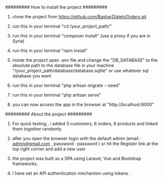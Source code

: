 ######### How to install the project #########

1. clone the project from https://github.com/BasharDlaleh/Orders.git

2. run this in your terminal "cd /your_project_path/" 

3. run this in your terminal "composer install"  (use a proxy if you are in Syria)

4. run this in your terminal "npm install"

5. inside the project open .env file and change the "DB_DATABASE" to the absolute path to the database file in your machine "/your_project_path/database/database.sqlite" or use whatever sql database you want

6. run this in your terminal "php artisan migrate --seed"

7. run this in your terminal "php artisan serve"

8. you can now access the app in the browser at "http://localhost:8000"

######### About the project #########

1. For quick testing , i added 3 customers, 6 orders, 6 products and linked them togother randomly

2. after you open the browser login with the default admin (email : admin@gmail.com , password : password ) or hit the Register link at the top right corner and add a new user  

3. the project was built as a SPA using Laravel, Vue and Bootstrap frameworks.

4. I have set an API authentication mechanism using tokens . 
